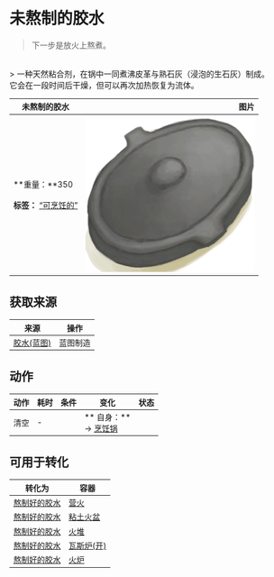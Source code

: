 # 未熬制的胶水  
> 下一步是放火上熬煮。  
<br>  
> 一种天然粘合剂，在锅中一同煮沸皮革与熟石灰（浸泡的生石灰）制成。<br>它会在一段时间后干燥，但可以再次加热恢复为流体。  
  
  未熬制的胶水  |   图片   
 ----  |  ----:   
 **重量：**350<br><br>**标签：**	[“可烹饪的”](tag_Cookable.md)  |  <img decoding="async" src="Sprite/CookingPotClosed.png" href="a.md" style="max-width:300px;max-height:300px;">   
  
## 获取来源  
来源  |  操作  
----  |  ----  
[胶水(蓝图)](Bp_Glue.md)  |  蓝图制造  
## 动作  
动作  |  耗时  |  条件  |  变化  |  状态  
----  |  ----  |  ----  |  ----  |  ----  
清空<br>  |  -  |    |  ** 自身：**<br>→ [烹饪锅](CookingPot.md)  |    
## 可用于转化  
转化为  |  容器  
----  |  ----  
[熬制好的胶水](GlueCooked.md)  |  [营火](Campfire.md)  
[熬制好的胶水](GlueCooked.md)  |  [粘土火盆](ClayFirePit.md)  
[熬制好的胶水](GlueCooked.md)  |  [火堆](Fire.md)  
[熬制好的胶水](GlueCooked.md)  |  [瓦斯炉(开)](GasCookerOn.md)  
[熬制好的胶水](GlueCooked.md)  |  [火炉](Stove.md)  


<script>document.title="未熬制的胶水 - 卡牌生存百科 Card Survival Wiki";</script>
